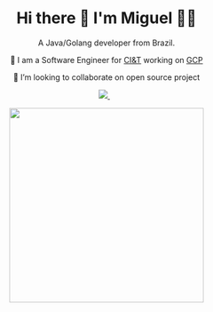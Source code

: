 <h1 align='center'>
  Hi there 👋 I'm Miguel 👨‍💻
</h1>

<p align='center'>
  A Java/Golang developer from Brazil.
</p>
<!-- - I'm a lead operation engineer for [CloudBees][cloudbees-website] -->
<p align='center'>
  🔭 I am a Software Engineer for <a href='https://us.ciandt.com'>CI&T</a> working on <a href='[https://us.ciandt.com](https://cloud.google.com/)'>GCP</a>
</p>

<p align='center'>
  👯 I’m looking to collaborate on open source project
</p>


<p align='center'>
  
  <a href="https://www.linkedin.com/in/miguel-pereira-aa64b498/">
    <img src="https://img.shields.io/badge/linkedin-%230077B5.svg?&style=for-the-badge&logo=linkedin&logoColor=white" />
  </a>&nbsp;&nbsp;
  
</p>

<p align='center'>
  <a href="#"><img src="https://github-readme-stats.vercel.app/api?username=miguelhbrito&show_icons=true&count_private=true&theme=dark" width="350"></a>
</p>



<!--
**miguelhbrito/miguelhbrito** is a ✨ _special_ ✨ repository because its `README.md` (this file) appears on your GitHub profile.

Here are some ideas to get you started:

- 🔭 I’m currently working on ...
- 🌱 I’m currently learning ...
- 👯 I’m looking to collaborate on ...
- 🤔 I’m looking for help with ...
- 💬 Ask me about ...
- 📫 How to reach me: ...
- 😄 Pronouns: ...
- ⚡ Fun fact: ...
-->

